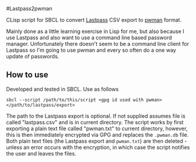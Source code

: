 #Lastpass2pwman

CLisp script for SBCL to convert [Lastpass](https://lastpass.com) CSV export to [pwman](http://pwman.sourceforge.net) format.

Mainly done as a little learning exercise in Lisp for me, but also because I use Lastpass and also want to use a command line based password manager. Unfortunately there doesn't seem to be a command line client for Lastpass so I'm going to use pwman and every so often do a one way update of passwords.

## How to use

Developed and tested in SBCL. Use as follows

	sbcl --script /path/to/this/script <gpg id used with pwman> </path/to/lastpass/export>

The path to the Lastpass export is optional. If not supplied assumes file is called "lastpass.csv" and is in current directory. The script works by first exporting a plain text file called "pwman.txt" to current directory, however, this is then immediately encrypted via GPG and replaces the `.pwman.db` file. Both plain text files (the Lastpass export and `pwman.txt`) are then deleted - unless an error occurs with the encryption, in which case the script notifies the user and leaves the files.
